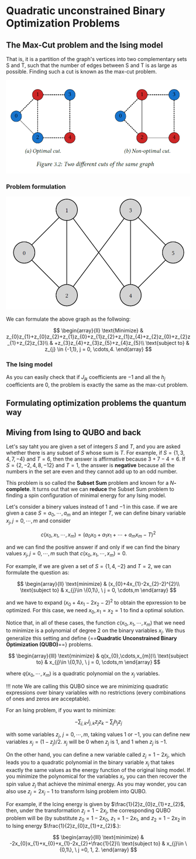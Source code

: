 # Quadratic unconstrained Binary Optimization Problems

## The Max-Cut problem and the Ising model
That is, it is a partition of the graph's vertices into two complementary sets S and T, such that the number of edges between S and T is as large as possible. Finding such a cut is known as the max-cut problem.

![MaxCut](../QuantumOpt/images/MaxCut.png)

### Problem formulation

![MaxCut2](../QuantumOpt/images/MaxCut2.png)

We can formulate the above graph as the follwoing:

$$
\begin{array}{ll}
    \text{Minimize} & z_{0}z_{1}+z_{0}z_{2}+z_{1}z_{0}+z_{1}z_{2}+z_{1}z_{4}+z_{2}z_{0}+z_{2}z_{1}+z_{2}z_{3}\\
     & +z_{3}z_{4}+z_{3}z_{5}+z_{4}z_{5}\\
    \text{subject to} & z_{j} \in {-1,1}, j = 0, \cdots,4.
\end{array}
$$

### The Ising model

As you can easily check that if $J_{jk}$ coefficients are $-1$ and all the $h_j$ coefficients are $0$, the problem is exactly the same as the max-cut problem.


## Formulating optimization problems the quantum way


## Miving from Ising to QUBO and back
Let's say taht you are given a set of integers $S$ and $T$, and you are asked whether there is any subset of $S$ whose sum is $T$. For example, if $S = \{1,3,4,7,-4\}$ and $T = 6$, then the answer is affirmative because $3+7-4 = 6$. If $S = \{2,-2,4,8,-12 \}$ and $T=1$, the answer is **negative** because all the numbers in the set are even and they cannot add up to an odd number.

This problem is so called the **Subset Sum** problem and known for a $N$**-complete**. It turns out that we can **reduce** the Subset Sum problem to finding a spin configuration of minimal energy for any Ising model.

Let's consider a binery values instead of $1$ and $-1$ in this case. if we are given a case $S = {a_{0},\cdots,a_{m}}$ and an integer $T$, we can define binary variable $x_j, j=0,\cdots,m$ and consider

$$
c(x_{0},x_{1},\cdots,x_{m}) = (a_{0}x_{0}+a_{1}x_{1}+ \cdots +a_{m}x_{m} - T)^{2}
$$

and we can find the positive answer if and only if we can find the binary values $x_j, j=0,\cdots, m$ such that $c(x_{0},x_{1}, \cdots, x_{m}) = 0$.

For example, if we are given a set of $S = \{1,4,-2 \}$ and $T=2$, we can formulate the question as:

$$
\begin{array}{ll}
\text{minimize} & (x_{0}+4x_{1}-2x_{2}-2)^{2}\\
\text{subject to} & x_{j}\in \{0,1\}, \ j = 0, \cdots,m
\end{array}
$$

and we have to expand $(x_{0}+4x_{1}-2x_{2}-2)^{2}$ to obtain the epxression to be optimized. For this case, we need $x_{0}, x_{1} = x_{2} = 1$ to find a optimal solution.

Notice that, in all of these cases, the function $c(x_{0},x_{1},\cdots,x_{m})$ that we need to minimize is a polynomial of degree $2$ on the binary variables $x_j$. We thus generalize this setting and define {==**Quadratic Unconstrained Binary Optimization (QUBO)**==} problems.

$$
\begin{array}{lll}
\text{minimize} & q(x_{0},\cdots,x_{m})\\
\text{subject to} & x_{j}\in \{0,1\}, \ j = 0, \cdots,m
\end{array}
$$

where $q(x_{0},\cdots,x_{m})$ is a quadratic polynomial on the $x_j$ variables.

!!! note 
    We are calling this QUBO since we are minimizing quadratic expressions over binary variables with no restrictions (every combinations of ones and zeros are acceptable).


For an Ising problem, if you want to minimize:

$$
-\sum_{j,k}J_{j,k}z_{j}z_{k} - \sum_{j} h_{j}z_{j}
$$

with some variables $z_{j}$, $j = 0,\cdots,m$, taking values $1$ or $-1$, you can define new variables $x_{j} = (1-z_{j})/2$. $x_{j}$ will be $0$ when $z_{j}$ is $1$, and $1$ when $z_{j}$ is $-1$.

On the other hand, you can define a new variable called $z_{j} = 1-2x_{j}$, which leads you to a quadratic polynomial in the binary variable $x_j$ that takes exactly the same values as the energy function of the original Ising model. If you minimize the polynomical for the variables $x_{j}$, you can then recover the spin value $z_{j}$ that achieve the minimal energy. As you may wonder, you can also use $z_{j} = 2x_{j}-1$ to transform Ising problem into QUBO.

For example, if the Icing energy is given by $\frac{1}{2}z_{0}z_{1}+z_{2}$, then, under the transformation $z_{j} = 1-2x_{j}$, the corresponding QUBO problem will be (by substitute $z_{0} = 1-2x_{0}$, $z_{1} = 1-2x_{1}$, and $z_{2} = 1-2x_{2}$ in to Ising energy $\frac{1}{2}z_{0}z_{1}+z_{2}$.):

$$
\begin{array}{lll}
\text{minimize} & -2x_{0}x_{1}+x_{0}+x_{1}-2x_{2}+\frac{1}{2}\\
\text{subject to} & x_{j}\in \{0,1\}, \ j =0, 1, 2.
\end{array}
$$

